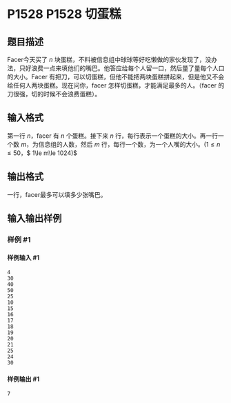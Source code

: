 # P1528 P1528 切蛋糕

## 题目描述

Facer今天买了 $n$ 块蛋糕，不料被信息组中球球等好吃懒做的家伙发现了，没办法，只好浪费一点来填他们的嘴巴。他答应给每个人留一口，然后量了量每个人口的大小。Facer 有把刀，可以切蛋糕，但他不能把两块蛋糕拼起来，但是他又不会给任何人两块蛋糕。现在问你，facer 怎样切蛋糕，才能满足最多的人。（facer 的刀很强，切的时候不会浪费蛋糕）。

 
 

## 输入格式

第一行 $n$，facer 有 $n$ 个蛋糕。接下来 $n$ 行，每行表示一个蛋糕的大小。再一行一个数 $m$，为信息组的人数，然后 $m$ 行，每行一个数，为一个人嘴的大小。$(1\le n\le 50$，$ 1\le m\le 1024)$



## 输出格式

一行，facer最多可以填多少张嘴巴。


## 输入输出样例

### 样例 #1

#### 样例输入 #1

```
4
30
40
50
25
10
15
16
17
18
19
20
21
25
24
30
```

#### 样例输出 #1

```
7
```
